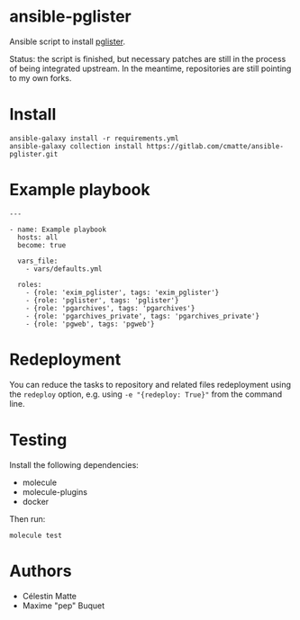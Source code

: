 # ansible-pglister

Ansible script to install [pglister](https://gitlab.com/pglister/pglister).

Status: the script is finished, but necessary patches are still in the process of being integrated upstream. In the meantime, repositories are still pointing to my own forks.

# Install

```
ansible-galaxy install -r requirements.yml
ansible-galaxy collection install https://gitlab.com/cmatte/ansible-pglister.git
```

# Example playbook

```
---

- name: Example playbook
  hosts: all
  become: true

  vars_file:
    - vars/defaults.yml

  roles:
    - {role: 'exim_pglister', tags: 'exim_pglister'}
    - {role: 'pglister', tags: 'pglister'}
    - {role: 'pgarchives', tags: 'pgarchives'}
    - {role: 'pgarchives_private', tags: 'pgarchives_private'}
    - {role: 'pgweb', tags: 'pgweb'}
```

# Redeployment

You can reduce the tasks to repository and related files redeployment using the `redeploy` option, e.g. using `-e "{redeploy: True}"` from the command line.

# Testing

Install the following dependencies:
- molecule
- molecule-plugins
- docker

Then run:
```
molecule test
```

# Authors

- Célestin Matte
- Maxime "pep" Buquet
